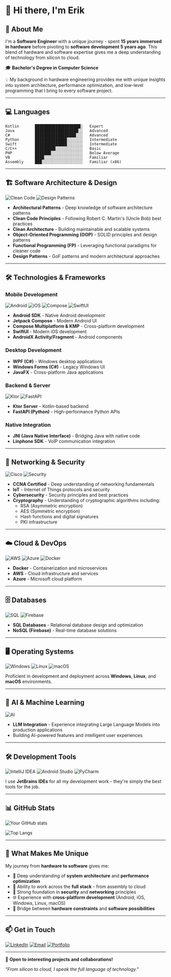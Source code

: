 # 👋 Hi there, I'm Erik

## 🚀 About Me

I'm a **Software Engineer** with a unique journey - spent **15 years immersed in hardware** before pivoting to **software development 5 years ago**. This blend of hardware and software expertise gives me a deep understanding of technology from silicon to cloud.

🎓 **Bachelor's Degree in Computer Science**

💡 My background in hardware engineering provides me with unique insights into system architecture, performance optimization, and low-level programming that I bring to every software project.

---

## 💻 Languages

```text
Kotlin       ████████████████████░   Expert
Java         ███████████████████░░   Advanced
C#           ██████████████████░░░   Advanced
Python       ██████████████░░░░░░░   Intermediate
Swift        ██████████████░░░░░░░   Intermediate
C/C++        █████████░░░░░░░░░░░░   Basic
PHP          ███████░░░░░░░░░░░░░░   Below Average
VB           ████░░░░░░░░░░░░░░░░░   Familiar
Assembly     ███░░░░░░░░░░░░░░░░░░   Familiar (x86)
```

---

## 🏗️ Software Architecture & Design

![Clean Code](https://img.shields.io/badge/Clean_Code-000000?style=for-the-badge&logo=readme&logoColor=white)
![Design Patterns](https://img.shields.io/badge/Design_Patterns-FF6B6B?style=for-the-badge&logo=architecture&logoColor=white)

- **Architectural Patterns** - Deep knowledge of software architecture patterns
- **Clean Code Principles** - Following Robert C. Martin's (Uncle Bob) best practices
- **Clean Architecture** - Building maintainable and scalable systems
- **Object-Oriented Programming (OOP)** - SOLID principles and design patterns
- **Functional Programming (FP)** - Leveraging functional paradigms for cleaner code
- **Design Patterns** - GoF patterns and modern architectural approaches

---

## 🛠️ Technologies & Frameworks

### Mobile Development
![Android](https://img.shields.io/badge/Android-3DDC84?style=for-the-badge&logo=android&logoColor=white)
![iOS](https://img.shields.io/badge/iOS-000000?style=for-the-badge&logo=ios&logoColor=white)
![Compose](https://img.shields.io/badge/Jetpack%20Compose-4285F4?style=for-the-badge&logo=jetpackcompose&logoColor=white)
![SwiftUI](https://img.shields.io/badge/SwiftUI-0061FF?style=for-the-badge&logo=swift&logoColor=white)

- **Android SDK** - Native Android development
- **Jetpack Compose** - Modern Android UI
- **Compose Multiplatform & KMP** - Cross-platform development
- **SwiftUI** - Modern iOS development
- **AndroidX Activity/Fragment** - Android components

### Desktop Development
- **WPF (C#)** - Windows desktop applications
- **Windows Forms (C#)** - Legacy Windows UI
- **JavaFX** - Cross-platform Java applications

### Backend & Server
![Ktor](https://img.shields.io/badge/Ktor-087CFA?style=for-the-badge&logo=kotlin&logoColor=white)
![FastAPI](https://img.shields.io/badge/FastAPI-009688?style=for-the-badge&logo=fastapi&logoColor=white)

- **Ktor Server** - Kotlin-based backend
- **FastAPI (Python)** - High-performance Python APIs

### Native Integration
- **JNI (Java Native Interface)** - Bridging Java with native code
- **Linphone SDK** - VoIP communication integration

---

## 🔐 Networking & Security

![Cisco](https://img.shields.io/badge/CCNA-1BA0D7?style=for-the-badge&logo=cisco&logoColor=white)
![Security](https://img.shields.io/badge/Cybersecurity-FF0000?style=for-the-badge&logo=security&logoColor=white)

- **CCNA Certified** - Deep understanding of networking fundamentals
- **IoT** - Internet of Things protocols and security
- **Cybersecurity** - Security principles and best practices
- **Cryptography** - Understanding of cryptographic algorithms including:
  - RSA (Asymmetric encryption)
  - AES (Symmetric encryption)
  - Hash functions and digital signatures
  - PKI infrastructure

---

## ☁️ Cloud & DevOps

![AWS](https://img.shields.io/badge/AWS-232F3E?style=for-the-badge&logo=amazonaws&logoColor=white)
![Azure](https://img.shields.io/badge/Azure-0078D4?style=for-the-badge&logo=microsoftazure&logoColor=white)
![Docker](https://img.shields.io/badge/Docker-2496ED?style=for-the-badge&logo=docker&logoColor=white)

- **Docker** - Containerization and microservices
- **AWS** - Cloud infrastructure and services
- **Azure** - Microsoft cloud platform

---

## 🗄️ Databases

![SQL](https://img.shields.io/badge/SQL-4479A1?style=for-the-badge&logo=mysql&logoColor=white)
![Firebase](https://img.shields.io/badge/Firebase-FFCA28?style=for-the-badge&logo=firebase&logoColor=black)

- **SQL Databases** - Relational database design and optimization
- **NoSQL (Firebase)** - Real-time database solutions

---

## 🖥️ Operating Systems

![Windows](https://img.shields.io/badge/Windows-0078D6?style=for-the-badge&logo=windows&logoColor=white)
![Linux](https://img.shields.io/badge/Linux-FCC624?style=for-the-badge&logo=linux&logoColor=black)
![macOS](https://img.shields.io/badge/macOS-000000?style=for-the-badge&logo=apple&logoColor=white)

Proficient in development and deployment across **Windows**, **Linux**, and **macOS** environments.

---

## 🤖 AI & Machine Learning

![AI](https://img.shields.io/badge/LLM_Integration-412991?style=for-the-badge&logo=openai&logoColor=white)

- **LLM Integration** - Experience integrating Large Language Models into production applications
- Building AI-powered features and intelligent user experiences

---

## 🛠️ Development Tools

![IntelliJ IDEA](https://img.shields.io/badge/IntelliJ_IDEA-000000?style=for-the-badge&logo=intellijidea&logoColor=white)
![Android Studio](https://img.shields.io/badge/Android_Studio-3DDC84?style=for-the-badge&logo=androidstudio&logoColor=white)
![PyCharm](https://img.shields.io/badge/PyCharm-000000?style=for-the-badge&logo=pycharm&logoColor=white)

I use **JetBrains IDEs** for all my development work - they're simply the best tools for the job.

---

## 📊 GitHub Stats

![Your GitHub stats](https://github-readme-stats.vercel.app/api?username=YOUR_USERNAME&show_icons=true&theme=radical)

![Top Langs](https://github-readme-stats.vercel.app/api/top-langs/?username=YOUR_USERNAME&layout=compact&theme=radical)

---

## 🌟 What Makes Me Unique

My journey from **hardware to software** gives me:
- 🔧 Deep understanding of **system architecture** and **performance optimization**
- 🎯 Ability to work across the **full stack** - from assembly to cloud
- 🔐 Strong foundation in **security** and **networking** principles
- 🌐 Experience with **cross-platform development** (Android, iOS, Windows, Linux, macOS)
- 🤝 Bridge between **hardware constraints** and **software possibilities**

---

## 📫 Get in Touch

[![LinkedIn](https://img.shields.io/badge/LinkedIn-0077B5?style=for-the-badge&logo=linkedin&logoColor=white)](https://linkedin.com/in/YOUR_PROFILE)
[![Email](https://img.shields.io/badge/Email-D14836?style=for-the-badge&logo=gmail&logoColor=white)](mailto:your.email@example.com)
[![Portfolio](https://img.shields.io/badge/Portfolio-000000?style=for-the-badge&logo=About.me&logoColor=white)](https://yourwebsite.com)

---

💼 **Open to interesting projects and collaborations!**

*"From silicon to cloud, I speak the full language of technology."*
